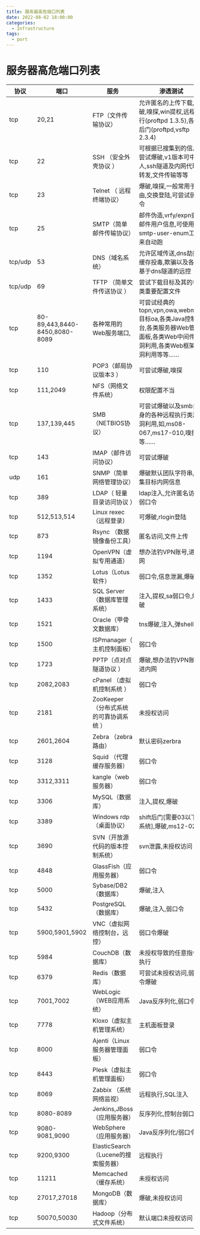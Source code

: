 ```yaml
---
title: 服务器高危端口列表
date: 2022-08-02 18:00:00
categories: 
  - Infrastructure
tags: 
  - port
---
```


# 服务器高危端口列表
|协议|端口	|服务	|渗透测试|
|-|-	|-	|-|
|tcp| 20,21|	FTP（文件传输协议）|	允许匿名的上传下载,爆破,嗅探,win提权,远程执行(proftpd 1.3.5),各类后门(proftpd,vsftp 2.3.4)|
|tcp| 22	|SSH （安全外壳协议 ）|	可根据已搜集到的信息尝试爆破,v1版本可中间人,ssh隧道及内网代理转发,文件传输等等|
|tcp| 23	|Telnet （ 远程终端协议）|	爆破,嗅探,一般常用于路由,交换登陆,可尝试弱口令|
|tcp| 25	|SMTP（简单邮件传输协议）|	邮件伪造,vrfy/expn查询邮件用户信息,可使用smtp-user-enum工具来自动跑|
|tcp/udp| 53	|DNS（域名系统）|	允许区域传送,dns劫持,缓存投毒,欺骗以及各种基于dns隧道的远控|
|tcp/udp| 69	|TFTP （简单文件传送协议 ）|	尝试下载目标及其的各类重要配置文件|
|tcp| 80-89,443,8440-8450,8080-8089	|各种常用的Web服务端口,|可尝试经典的topn,vpn,owa,webmail,目标oa,各类Java控制台,各类服务器Web管理面板,各类Web中间件漏洞利用,各类Web框架漏洞利用等等……|
|tcp| 110	|POP3（邮局协议版本3 ）|	可尝试爆破,嗅探|
|tcp| 111,2049	|NFS（网络文件系统）|	权限配置不当|
|tcp| 137,139,445	|SMB（NETBIOS协议）|	可尝试爆破以及smb自身的各种远程执行类漏洞利用,如,ms08-067,ms17-010,嗅探等……|
|tcp| 143	|IMAP（邮件访问协议）|	可尝试爆破|
|udp| 161	|SNMP（简单网络管理协议）|	爆破默认团队字符串,搜集目标内网信息|
|tcp| 389	|LDAP（ 轻量目录访问协议 ）	|ldap注入,允许匿名访问,弱口令|
|tcp| 512,513,514	|Linux rexec （远程登录）|	可爆破,rlogin登陆|
|tcp| 873	|Rsync （数据镜像备份工具）|	匿名访问,文件上传|
|tcp| 1194	|OpenVPN（虚拟专用通道）|	想办法钓VPN账号,进内网|
|tcp| 1352	|Lotus（Lotus软件）|	弱口令,信息泄漏,爆破|
|tcp| 1433	|SQL Server（数据库管理系统）|	注入,提权,sa弱口令,爆破|
|tcp| 1521	|Oracle（甲骨文数据库）|	tns爆破,注入,弹shell…|
|tcp| 1500	|ISPmanager（ 主机控制面板）|	弱口令|
|tcp| 1723	|PPTP（点对点隧道协议 ）|	爆破,想办法钓VPN账号,进内网|
|tcp| 2082,2083	|cPanel （虚拟机控制系统 ）|	弱口令|
|tcp| 2181	|ZooKeeper（分布式系统的可靠协调系统 ）|	未授权访问|
|tcp| 2601,2604	|Zebra （zebra路由）|	默认密码zerbra|
|tcp| 3128	|Squid （代理缓存服务器）|	弱口令|
|tcp| 3312,3311	|kangle（web服务器）|	弱口令|
|tcp| 3306	|MySQL（数据库）|	注入,提权,爆破|
|tcp| 3389	|Windows rdp（桌面协议）|	shift后门[需要03以下的系统],爆破,ms12-020|
|tcp| 3690	|SVN（开放源代码的版本控制系统）|	svn泄露,未授权访问|
|tcp| 4848	|GlassFish（应用服务器）|	弱口令|
|tcp| 5000	|Sybase/DB2（数据库）|	爆破,注入|
|tcp| 5432	|PostgreSQL（数据库）|	爆破,注入,弱口令|
|tcp| 5900,5901,5902	|VNC（虚拟网络控制台，远控）|	弱口令爆破|
|tcp| 5984	|CouchDB（数据库）|	未授权导致的任意指令执行|
|tcp| 6379	|Redis（数据库）|	可尝试未授权访问,弱口令爆破|
|tcp| 7001,7002	|WebLogic（WEB应用系统）|	Java反序列化,弱口令|
|tcp| 7778	|Kloxo（虚拟主机管理系统）|	主机面板登录|
|tcp| 8000	|Ajenti（Linux服务器管理面板）|	弱口令|
|tcp| 8443	|Plesk（虚拟主机管理面板）|	弱口令|
|tcp| 8069	|Zabbix （系统网络监视）|	远程执行,SQL注入|
|tcp| 8080-8089	|Jenkins,JBoss （应用服务器）|	反序列化,控制台弱口令|
|tcp| 9080-9081,9090	|WebSphere（应用服务器）|	Java反序列化/弱口令|
|tcp| 9200,9300	|ElasticSearch （Lucene的搜索服务器）|	远程执行|
|tcp| 11211	|Memcached（缓存系统）|	未授权访问|
|tcp| 27017,27018	|MongoDB（数据库）|	爆破,未授权访问|
|tcp| 50070,50030	|Hadoop（分布式文件系统）|	默认端口未授权访问|